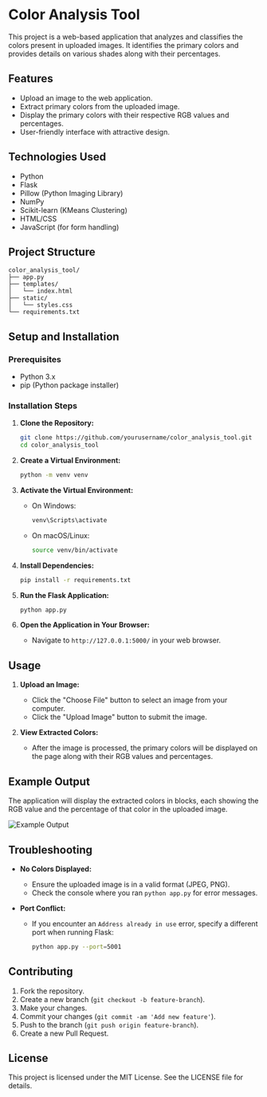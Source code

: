 # Color Analysis Tool

This project is a web-based application that analyzes and classifies the colors present in uploaded images. It identifies the primary colors and provides details on various shades along with their percentages.

## Features

- Upload an image to the web application.
- Extract primary colors from the uploaded image.
- Display the primary colors with their respective RGB values and percentages.
- User-friendly interface with attractive design.

## Technologies Used

- Python
- Flask
- Pillow (Python Imaging Library)
- NumPy
- Scikit-learn (KMeans Clustering)
- HTML/CSS
- JavaScript (for form handling)

## Project Structure

```
color_analysis_tool/
├── app.py
├── templates/
│   └── index.html
├── static/
│   └── styles.css
└── requirements.txt
```

## Setup and Installation

### Prerequisites

- Python 3.x
- pip (Python package installer)

### Installation Steps

1. **Clone the Repository:**

    ```bash
    git clone https://github.com/yourusername/color_analysis_tool.git
    cd color_analysis_tool
    ```

2. **Create a Virtual Environment:**

    ```bash
    python -m venv venv
    ```

3. **Activate the Virtual Environment:**

    - On Windows:
    
        ```bash
        venv\Scripts\activate
        ```
        
    - On macOS/Linux:
    
        ```bash
        source venv/bin/activate
        ```

4. **Install Dependencies:**

    ```bash
    pip install -r requirements.txt
    ```

5. **Run the Flask Application:**

    ```bash
    python app.py
    ```

6. **Open the Application in Your Browser:**

    - Navigate to `http://127.0.0.1:5000/` in your web browser.

## Usage

1. **Upload an Image:**
    - Click the "Choose File" button to select an image from your computer.
    - Click the "Upload Image" button to submit the image.

2. **View Extracted Colors:**
    - After the image is processed, the primary colors will be displayed on the page along with their RGB values and percentages.

## Example Output

The application will display the extracted colors in blocks, each showing the RGB value and the percentage of that color in the uploaded image.

![Example Output](https://i.imgur.com/Qu6uHcK.png)

## Troubleshooting

- **No Colors Displayed:**
  - Ensure the uploaded image is in a valid format (JPEG, PNG).
  - Check the console where you ran `python app.py` for error messages.

- **Port Conflict:**
  - If you encounter an `Address already in use` error, specify a different port when running Flask:
  
    ```bash
    python app.py --port=5001
    ```

## Contributing

1. Fork the repository.
2. Create a new branch (`git checkout -b feature-branch`).
3. Make your changes.
4. Commit your changes (`git commit -am 'Add new feature'`).
5. Push to the branch (`git push origin feature-branch`).
6. Create a new Pull Request.

## License
This project is licensed under the MIT License. See the LICENSE file for details.
